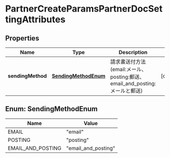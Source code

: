 

# PartnerCreateParamsPartnerDocSettingAttributes

## Properties

Name | Type | Description | Notes
------------ | ------------- | ------------- | -------------
**sendingMethod** | [**SendingMethodEnum**](#SendingMethodEnum) | 請求書送付方法(email:メール、posting:郵送、email_and_posting:メールと郵送) |  [optional]



## Enum: SendingMethodEnum

Name | Value
---- | -----
EMAIL | &quot;email&quot;
POSTING | &quot;posting&quot;
EMAIL_AND_POSTING | &quot;email_and_posting&quot;



